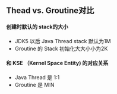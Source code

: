 ## Thead vs. Groutine对比
#### 创建时默认的 stack的大小
- JDK5 以后 Java Thread stack 默认为1M
- Groutine 的 Stack 初始化⼤大⼩小为2K
#### 和 KSE （Kernel Space Entity) 的对应关系
- Java Thread 是 1:1
- Groutine 是 M:N